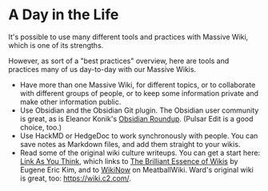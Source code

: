 # A Day in the Life

It's possible to use many different tools and practices with Massive Wiki, which is one of its strengths.

However, as sort of a "best practices" overview, here are tools and practices many of us day-to-day with our Massive Wikis.

- Have more than one Massive Wiki, for different topics, or to collaborate with different groups of people, or to keep some information private and make other information public.
- Use Obsidian and the Obsidian Git plugin. The Obsidian user community is great, as is Eleanor Konik's [Obsidian Roundup](https://www.eleanorkonik.com/tag/roundup/). (Pulsar Edit is a good choice, too.)
- Use HackMD or HedgeDoc to work synchronously with people. You can save notes as Markdown files, and add them straight to your wikis.
- Read some of the original wiki culture writeups. You can get a start here: [Link As You Think](https://developer.massive.wiki/wiki_theory_and_culture/link_as_you_think), which links to [The Brilliant Essence of Wikis](https://eekim.com/2005/09/the-brilliant-essence-of-wikis/) by Eugene Eric Kim, and to [WikiNow](http://meatballwiki.org/wiki/WikiNow) on MeatballWiki. Ward's original wiki is great, too: <https://wiki.c2.com/>.